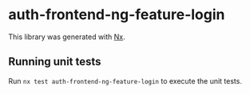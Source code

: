 # auth-frontend-ng-feature-login

This library was generated with [Nx](https://nx.dev).

## Running unit tests

Run `nx test auth-frontend-ng-feature-login` to execute the unit tests.
